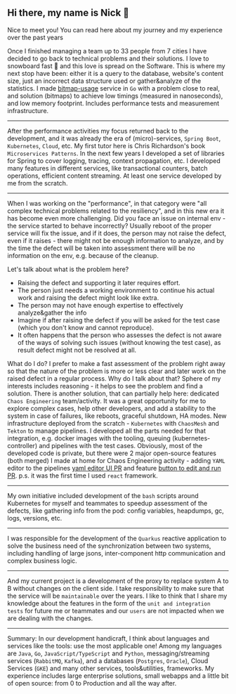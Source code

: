 ## Hi there, my name is Nick 👋

Nice to meet you! You can read here about my journey and my experience over the past years

Once I finished managing a team up to 33 people from 7 cities I have decided to go back to technical problems and their solutions. 
I love to snowboard fast 🚀 and this love is spread on the Software. This is where my next stop have been: either it is a query to the database, website's content size, just an incorrect data structure used or gather&analyze of the statistics. 
I made [bitmap-usage](https://github.com/marniks7/bitmap-usage) service in `Go` with a problem close to real, and solution (bitmaps) to achieve low timings (measured in nanoseconds), and low memory footprint. Includes performance tests and measurement infrastructure.

---

After the performance activities my focus returned back to the development, and it was already the era of (micro)-services, `Spring Boot`, `Kubernetes`, `Cloud`, etc. My first tutor here is Chris Richardson's book `Microservices Patterns`. In the next few years I developed a set of libraries for Spring to cover logging, tracing, context propagation, etc. I developed many features in different services, like transactional counters, batch operations, efficient content streaming. At least one service developed by me from the scratch.

---

When I was working on the "performance", in that category were "all complex technical problems related to the resiliency", and in this new era it has become even more challenging. 
Did you face an issue on internal env - the service started to behave incorrectly? Usually reboot of the proper service will fix the issue, and if it does, the person may not raise the defect, even if it raises - there might not be enough information to analyze, and by the time the defect will be taken into assessment there will be no information on the env, e.g. because of the cleanup.

Let's talk about what is the problem here?
- Raising the defect and supporting it later requires effort.
- The person just needs a working environment to continue his actual work and raising the defect might look like extra.
- The person may not have enough expertise to effectively analyze&gather the info
- Imagine if after raising the defect if you will be asked for the test case (which you don't know and cannot reproduce).
- It often happens that the person who assesses the defect is not aware of the ways of solving such issues (without knowing the test case), as result defect might not be resolved at all.

What do I do? I prefer to make a fast assessment of the problem right away so that the nature of the problem is more or less clear and later work on the raised defect in a regular process.
Why do I talk about that? Sphere of my interests includes reasoning - it helps to see the problem and find a solution.
There is another solution, that can partially help here: dedicated `Chaos Engineering` team/activity. 
It was a great opportunity for me to explore complex cases, help other developers, and add a stability to the system in case of failures, like reboots, graceful shutdown, HA modes.
New infrastructure deployed from the scratch - `Kubernetes` with `ChaosMesh` and `Tekton` to manage pipelines. I developed all the parts needed for that integration, e.g. docker images with the tooling, queuing (kubernetes-controller) and pipelines with the test cases.
Obviously, most of the developed code is private, but there were 2 major open-source features (both merged) I made at home for Chaos Engineering activity - adding `YAML` editor to the pipelines [yaml editor UI PR](https://github.com/tektoncd/dashboard/pull/2575/) and feature [button to edit and run PR](https://github.com/tektoncd/dashboard/pull/2633). p.s. it was the first time I used `react` framework.

---

My own initiative included development of the `bash` scripts around Kubernetes for myself and teammates to speedup assessment of the defects, like gathering info from the pod: config variables, heapdumps, gc, logs, versions, etc.

---
I was responsible for the development of the `Quarkus` reactive application to solve the business need of the synchronization between two systems, including handling of large jsons, inter-component http communication and complex business logic. 

---

And my current project is a development of the proxy to replace system A to B without changes on the client side. I take responsibility to make sure that the service will be `maintainable` over the years. I like to think that I share my knowledge about the features in the form of the `unit and integration tests` for future me or teammates and our `users` are not impacted when we are dealing with the changes.

---
Summary:
In our development handicraft, I think about languages and services like the tools: use the most applicable one! 
Among my languages are `Java`, `Go`, `JavaScript/TypeScript` and `Python`, messaging/streaming services (`RabbitMQ`, `Kafka`), and a databases (`Postgres`, `Oracle`), Cloud Services (`GKE`) and many other services, tools&utilities, frameworks.
My experience includes large enterprise solutions, small webapps and a little bit of open source: from 0 to Production and all the way after.
